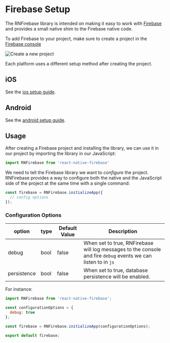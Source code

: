 # Firebase Setup

The RNFirebase library is intended on making it easy to work with [Firebase](https://firebase.google.com/) and provides a small native shim to the Firebase native code.

To add Firebase to your project, make sure to create a project in the [Firebase console](https://firebase.google.com/console)

![Create a new project](http://d.pr/i/17cJ2.png)

Each platform uses a different setup method after creating the project.

## iOS

See the [ios setup guide](./installation.ios.md).

## Android

See the [android setup guide](./installation.android.md).

## Usage

After creating a Firebase project and installing the library, we can use it in our project by importing the library in our JavaScript:

```javascript
import RNFirebase from 'react-native-firebase'
```

We need to tell the Firebase library we want to _configure_ the project. RNFirebase provides a way to configure both the native and the JavaScript side of the project at the same time with a single command:

```javascript
const firebase = RNFirebase.initializeApp({
  // config options
});
```

### Configuration Options

| option           | type | Default Value           | Description                                                                                                                                                                                                                                                                                                                                                      |
|----------------|----------|-------------------------|----------------------------------------|
| debug | bool | false | When set to true, RNFirebase will log messages to the console and fire `debug` events we can listen to in `js` |
| persistence | bool | false | When set to true, database persistence will be enabled. |

For instance:

```javascript
import RNFirebase from 'react-native-firebase';

const configurationOptions = {
  debug: true
};

const firebase = RNFirebase.initializeApp(configurationOptions);

export default firebase;
```
